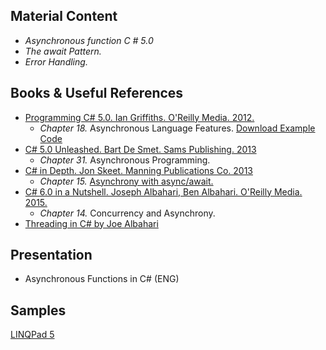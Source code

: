 ## Material Content 
- *Asynchronous function C # 5.0*
- *The await Pattern.*
- *Error Handling.*

## Books & Useful References 
- [Programming C# 5.0. Ian Griffiths. O'Reilly Media. 2012.](http://shop.oreilly.com/product/0636920024064.do) 
   - *Chapter 18.* Asynchronous Language Features. [Download Example Code](https://resources.oreilly.com/examples/0636920024064/blob/master/Ch18.zip) 
- [C# 5.0 Unleashed. Bart De Smet. Sams Publishing. 2013](https://www.goodreads.com/book/show/16284093-c-5-0-unleashed)
   - *Chapter 31.* Asynchronous Programming.
- [C# in Depth. Jon Skeet. Manning Publications Co. 2013](https://www.manning.com/books/c-sharp-in-depth-third-edition)
   - *Chapter 15.* [Asynchrony with async/await.](https://livebook.manning.com/#!/book/c-sharp-in-depth-third-edition/chapter-15/)
- [C# 6.0 in a Nutshell. Joseph Albahari, Ben Albahari. O'Reilly Media. 2015.](http://shop.oreilly.com/product/0636920040323.do)
   - *Chapter 14.* Concurrency and Asynchrony.
- [Threading in C# by Joe Albahari](http://www.albahari.com/threading/)
   
## Presentation 
- Asynchronous Functions in C# (ENG)

## Samples 
[LINQPad 5](https://github.com/EPM-RD-NETLAB/.NET-Framework-modules/tree/master/M19.%20Asynchronous%20Functions%20in%20C%23/Samples/LINQPad)
